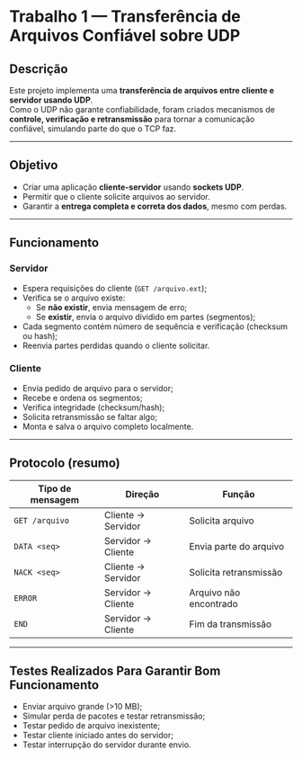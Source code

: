 # Trabalho 1 — Transferência de Arquivos Confiável sobre UDP

## Descrição

Este projeto implementa uma **transferência de arquivos entre cliente e servidor usando UDP**.  
Como o UDP não garante confiabilidade, foram criados mecanismos de **controle, verificação e retransmissão** para tornar a comunicação confiável, simulando parte do que o TCP faz.

---

## Objetivo

- Criar uma aplicação **cliente-servidor** usando **sockets UDP**.  
- Permitir que o cliente solicite arquivos ao servidor.  
- Garantir a **entrega completa e correta dos dados**, mesmo com perdas.  

---

## Funcionamento

### Servidor
- Espera requisições do cliente (`GET /arquivo.ext`);  
- Verifica se o arquivo existe:  
  - Se **não existir**, envia mensagem de erro;  
  - Se **existir**, envia o arquivo dividido em partes (segmentos);  
- Cada segmento contém número de sequência e verificação (checksum ou hash);  
- Reenvia partes perdidas quando o cliente solicitar.

### Cliente
- Envia pedido de arquivo para o servidor;  
- Recebe e ordena os segmentos;  
- Verifica integridade (checksum/hash);  
- Solicita retransmissão se faltar algo;  
- Monta e salva o arquivo completo localmente.  

---

## Protocolo (resumo)

| Tipo de mensagem | Direção | Função |
|------------------|----------|--------|
| `GET /arquivo` | Cliente → Servidor | Solicita arquivo |
| `DATA <seq>` | Servidor → Cliente | Envia parte do arquivo |
| `NACK <seq>` | Cliente → Servidor | Solicita retransmissão |
| `ERROR` | Servidor → Cliente | Arquivo não encontrado |
| `END` | Servidor → Cliente | Fim da transmissão |

---

## Testes Realizados Para Garantir Bom Funcionamento

- Enviar arquivo grande (>10 MB);  
- Simular perda de pacotes e testar retransmissão;  
- Testar pedido de arquivo inexistente;  
- Testar cliente iniciado antes do servidor;  
- Testar interrupção do servidor durante envio.  


